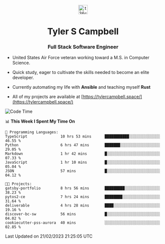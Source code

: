 <p align="center">
<a href="https://www.linkedin.com/in/t36campbell" target="blank"><img align="center" src="https://ik.imagekit.io/t36campbell/Portfolio/linkedin.png.original_m8bbGgPh6.png" alt="t36campbell" height="30" width="30" /></a>
</p>
<h1 align="center">Tyler S Campbell</h1>
<h3 align="center">Full Stack Software Engineer</h3>

* United States Air Force veteran working toward a M.S. in Computer Science.

* Quick study, eager to cultivate the skills needed to become an elite developer.

* Currently automating my life with **Ansible** and teaching myself **Rust**

* All of my projects are available at [https://tylercampbell.space/](https://tylercampbell.space/)

<!--START_SECTION:waka-->
![Code Time](http://img.shields.io/badge/Code%20Time-2%2C190%20hrs%2023%20mins-blue)

📊 **This Week I Spent My Time On** 

```text
💬 Programming Languages: 
TypeScript               10 hrs 53 mins      ███████████░░░░░░░░░░░░░░   46.55 % 
Python                   6 hrs 47 mins       ███████░░░░░░░░░░░░░░░░░░   29.05 % 
Markdown                 1 hr 42 mins        █░░░░░░░░░░░░░░░░░░░░░░░░   07.33 % 
JavaScript               1 hr 10 mins        █░░░░░░░░░░░░░░░░░░░░░░░░   05.04 % 
JSON                     57 mins             █░░░░░░░░░░░░░░░░░░░░░░░░   04.12 % 

🐱‍💻 Projects: 
gatsby-portfolio         8 hrs 56 mins       █████████░░░░░░░░░░░░░░░░   38.23 % 
pytos2-ce                7 hrs 24 mins       ████████░░░░░░░░░░░░░░░░░   31.64 % 
deliverable              4 hrs 28 mins       ████░░░░░░░░░░░░░░░░░░░░░   19.16 % 
discover-bc-sw           56 mins             █░░░░░░░░░░░░░░░░░░░░░░░░   04.02 % 
cookiecutter-pss-aurora  40 mins             ░░░░░░░░░░░░░░░░░░░░░░░░░   02.85 % 

```


 Last Updated on 21/02/2023 21:25:05 UTC
<!--END_SECTION:waka-->
